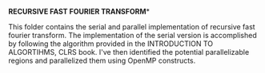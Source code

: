 ********RECURSIVE FAST FOURIER TRANSFORM*********

This folder contains the serial and parallel implementation of recursive fast fourier transform. 
The implementation of the serial version is accomplished by following the algorithm provided in the INTRODUCTION TO ALGORTIHMS, CLRS book. 
I've then identified the potential parallelizable regions and parallelized them using OpenMP constructs. 



